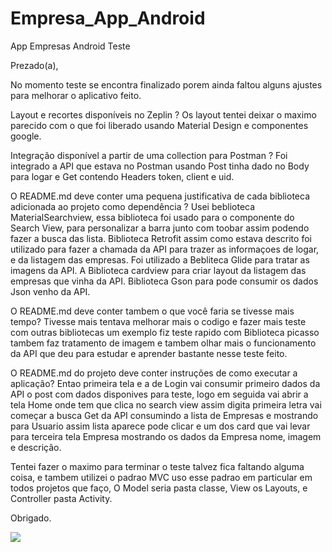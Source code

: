 # Empresa_App_Android
App Empresas Android Teste

Prezado(a),

No momento teste se encontra finalizado porem ainda faltou alguns ajustes para melhorar o aplicativo feito.

Layout e recortes disponíveis no Zeplin ?
Os layout tentei deixar o maximo parecido com o que foi liberado usando Material Design e componentes google.

Integração disponível a partir de uma collection para Postman ?
Foi integrado a API que estava no Postman usando Post tinha dado no Body para logar e Get contendo Headers token, client e uid.

O README.md deve conter uma pequena justificativa de cada biblioteca adicionada ao projeto como dependência ?
Usei beblioteca MaterialSearchview, essa biblioteca foi usado para o componente do Search View, para personalizar a barra junto com toobar assim podendo fazer a busca das lista.
Biblioteca Retrofit assim como estava descrito foi utilizado para fazer a chamada da API para trazer as informaçoes de logar, e da listagem das empresas.
Foi utilizado a Bebliteca Glide para tratar as imagens da API.
A Biblioteca cardview para criar layout da listagem das empresas que vinha da API.
Biblioteca Gson para pode consumir os dados Json venho da API.

O README.md deve conter tambem o que você faria se tivesse mais tempo?
Tivesse mais tentava melhorar mais o codigo e fazer mais teste com outras bibliotecas um exemplo fiz teste rapido com Biblioteca picasso tambem faz tratamento de imagem e tambem olhar mais o funcionamento da API que deu para estudar e aprender bastante nesse teste feito.

O README.md do projeto deve conter instruções de como executar a aplicação?
Entao primeira tela e a de Login vai consumir primeiro dados da API o post com dados disponives para teste, logo em seguida
vai abrir a tela Home onde tem que clica no search view assim digita primeira letra vai começar a busca Get da API consumindo a lista de Empresas e mostrando para Usuario assim lista aparece pode clicar e um dos card que vai levar para terceira tela Empresa mostrando os dados da Empresa nome, imagem e descrição.

Tentei fazer o maximo para terminar o teste talvez fica faltando alguma coisa, e tambem utilizei o padrao MVC uso esse padrao em particular em todos projetos que faço, O Model seria pasta classe, View os Layouts, e Controller pasta Activity.

Obrigado.

![](https://github.com/Robson1910/Empresa_App_Android.git/Teste_App_Empresa_Android.gif)

